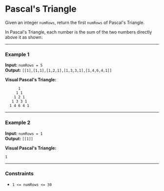 # Pascal's Triangle

Given an integer `numRows`, return the first `numRows` of Pascal's Triangle.

In Pascal's Triangle, each number is the sum of the two numbers directly above it as shown:

---

### Example 1

**Input:** `numRows = 5`  
**Output:** `[[1],[1,1],[1,2,1],[1,3,3,1],[1,4,6,4,1]]`

**Visual Pascal's Triangle:**
```
      1
     1 1
    1 2 1
   1 3 3 1
  1 4 6 4 1
```

---

### Example 2

**Input:** `numRows = 1`  
**Output:** `[[1]]`

**Visual Pascal's Triangle:**
```
1
```

---

### Constraints

- `1 <= numRows <= 30`
